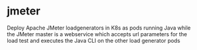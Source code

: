 # jmeter

Deploy Apache JMeter loadgenerators in K8s as pods running Java while the JMeter master is a webservice which accepts url parameters for the load test and executes the Java CLI on the other load generator pods